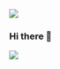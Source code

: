<img src="https://capsule-render.vercel.app/api?type=waving&color=ff8f2e&height=100&section=header&text=capsule%20render&text=Hi there 👋&fontSize=30" />

### Hi there 👋

<img src="https://capsule-render.vercel.app/api?type=waving&color=ff8f2e&height=100&section=footer&text=capsule%20render&text=" />


<!--
**zayoonez/zayoonez** is a ✨ _special_ ✨ repository because its `README.md` (this file) appears on your GitHub profile.

Here are some ideas to get you started:

- 🔭 I’m currently working on ...
- 🌱 I’m currently learning ...
- 👯 I’m looking to collaborate on ...
- 🤔 I’m looking for help with ...
- 💬 Ask me about ...
- 📫 How to reach me: ...
- 😄 Pronouns: ...
- ⚡ Fun fact: ...
-->
